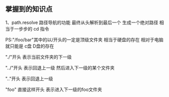 ## 掌握到的知识点

1、path.resolve 路径导航的功能 最终从头解析到最后一个 生成一个绝对路径
相当于一步步的 cd 指令

PS:"/foo/bar"其中的以/开头的一定是顶级文件夹 相当于硬盘的存在 相对于电脑就只能是 c盘 D盘的存在

"./"开头 表示当前文件夹的下一级

"../"开头 表示回退上一级 然后进入下一级的某个文件夹

".."开头 表示回退上一级

"foo" 直接这样开头 表示进入下一级的foo文件夹


